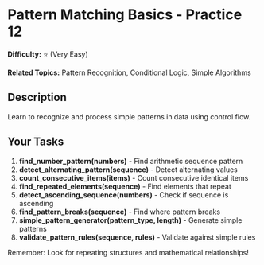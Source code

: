 # Pattern Matching Basics - Practice 12

**Difficulty:** ⭐ (Very Easy)

**Related Topics:** Pattern Recognition, Conditional Logic, Simple Algorithms

## Description

Learn to recognize and process simple patterns in data using control flow.

## Your Tasks

1. **find_number_pattern(numbers)** - Find arithmetic sequence pattern
2. **detect_alternating_pattern(sequence)** - Detect alternating values
3. **count_consecutive_items(items)** - Count consecutive identical items
4. **find_repeated_elements(sequence)** - Find elements that repeat
5. **detect_ascending_sequence(numbers)** - Check if sequence is ascending
6. **find_pattern_breaks(sequence)** - Find where pattern breaks
7. **simple_pattern_generator(pattern_type, length)** - Generate simple patterns
8. **validate_pattern_rules(sequence, rules)** - Validate against simple rules

Remember: Look for repeating structures and mathematical relationships!